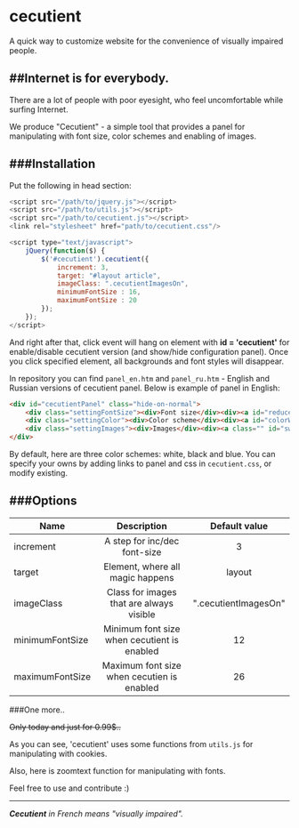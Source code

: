 # cecutient
A quick way to customize website for the convenience of visually impaired people.

##Internet is for everybody.
------
There are a lot of people with poor eyesight, who feel uncomfortable while surfing Internet.

We produce "Cecutient" - a simple tool that provides a panel for manipulating with font size, color schemes and enabling of images.

###Installation
------
Put the following in head section:

```javascript
<script src="/path/to/jquery.js"></script>
<script src="/path/to/utils.js"></script>
<script src="/path/to/cecutient.js"></script>
<link rel="stylesheet" href="path/to/cecutient.css"/>

<script type="text/javascript">
	jQuery(function($) {
		$('#cecutient').cecutient({
			increment: 3,
			target: "#layout article",
			imageClass: ".cecutientImagesOn",
			minimumFontSize : 16,
			maximumFontSize : 20
		});
	});
</script>
```

And right after that, click event will hang on element with **id = 'cecutient'** for enable/disable cecutient version (and show/hide configuration panel).
Once you click specified element, all backgrounds and font styles will disappear.

In repository you can find `panel_en.htm` and `panel_ru.htm` - English and Russian versions of cecutient panel. Below is example of panel in English:

```html
<div id="cecutientPanel" class="hide-on-normal">
	<div class="settingFontSize"><div>Font size</div><div><a id="reduceFontSize" href="#"><span>-</span></a><a id="increaseFontSize" href="#"><span>+</span></a></div></div>
	<div class="settingColor"><div>Color scheme</div><div><a id="colorWhite" href="#"></a><a id="colorBlack" href="#"></a><a id="colorBlue" href="#"></a></div></div>
	<div class="settingImages"><div>Images</div><div><a class="" id="switchOnImages" href="#"><span>On</span></a><a class="current" id="switchOffImages" href="#"><span>Off</span></a></div></div>
</div>
```

By default, here are three color schemes: white, black and blue. You can specify your owns by adding links to panel and css in `cecutient.css`, or modify existing.

###Options
------

| Name | Description | Default value |
| ------------- |:-------------:| :-----:|
| increment      | A step for inc/dec font-size | 3 |
| target     | Element, where all magic happens  |  layout |
| imageClass | Class for images that are always visible  | ".cecutientImagesOn" |
| minimumFontSize | Minimum font size when cecutient is enabled |  12 |
| maximumFontSize | Maximum font size when cecutien is enabled  | 26 |

###One more..

~~Only today and just for 0.99$..~~

As you can see, 'cecutient' uses some functions from `utils.js` for manipulating with cookies.

Also, here is zoomtext function for manipulating with fonts.


Feel free to use and contribute :)

------
_**Cecutient** in French means "visually impaired"._
